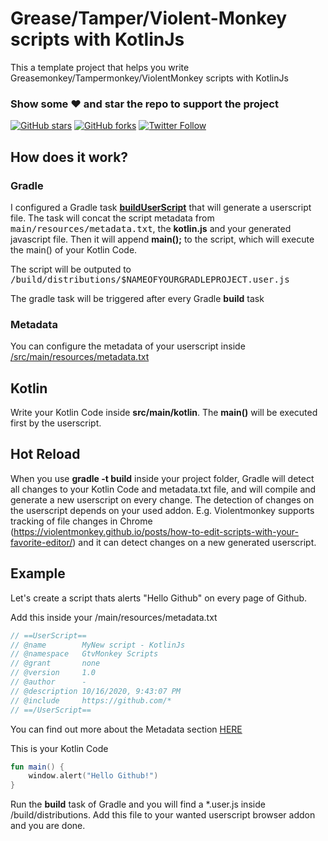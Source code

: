 # Grease/Tamper/Violent-Monkey scripts with KotlinJs

This a template project that helps you write Greasemonkey/Tampermonkey/ViolentMonkey scripts with KotlinJs

### Show some :heart: and star the repo to support the project

[![GitHub stars](https://img.shields.io/github/stars/Foso/gtvmonkey-scripts.svg?style=social&label=Star)](https://github.com/Foso/gtvmonkey-scripts) [![GitHub forks](https://img.shields.io/github/forks/Foso/gtvmonkey-scripts.svg?style=social&label=Fork)](https://github.com/Foso/gtvmonkey-scripts/fork)  [![Twitter Follow](https://img.shields.io/twitter/follow/jklingenberg_.svg?style=social)](https://twitter.com/jklingenberg_)

## How does it work?

### Gradle
I configured a Gradle task [**buildUserScript**](https://github.com/Foso/gtvmonkey-scripts/blob/master/build.gradle#L42) that will generate a userscript file.
The task will concat the script metadata from <kbd>main/resources/metadata.txt</kbd>, the **kotlin.js** and your generated javascript file. 
Then it will append **main();** to the script, which will execute the main() of your Kotlin Code.

The script will be outputed to <kbd>/build/distributions/$NAMEOFYOURGRADLEPROJECT.user.js</kbd>

The gradle task will be triggered after every Gradle **build** task

### Metadata
You can configure the metadata of your userscript inside [/src/main/resources/metadata.txt](https://github.com/Foso/gtvmonkey-scripts/blob/master/src/main/resources/metadata.txt)

## Kotlin
Write your Kotlin Code inside **src/main/kotlin**. The **main()** will be executed first by the userscript.

## Hot Reload
When you use **gradle -t build** inside your project folder, Gradle will detect all changes to your Kotlin Code and metadata.txt file, and will compile and generate a new userscript on every change. The detection of changes on the userscript depends on your used addon. E.g. Violentmonkey supports tracking of file changes in Chrome (https://violentmonkey.github.io/posts/how-to-edit-scripts-with-your-favorite-editor/) and it can detect changes on a new generated userscript.

## Example
Let's create a script thats alerts "Hello Github" on every page of Github.

Add this inside your /main/resources/metadata.txt

```kotlin
// ==UserScript==
// @name        MyNew script - KotlinJs
// @namespace   GtvMonkey Scripts
// @grant       none
// @version     1.0
// @author      -
// @description 10/16/2020, 9:43:07 PM
// @include     https://github.com/*
// ==/UserScript==
```
You can find out more about the Metadata section [HERE](https://wiki.greasespot.net/Metadata_Block)

This is your Kotlin Code
```kotlin
fun main() {
    window.alert("Hello Github!")
}
```

Run the **build** task of Gradle and you will find a *.user.js inside /build/distributions.
Add this file to your wanted userscript browser addon and you are done.

